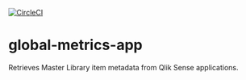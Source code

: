 [![CircleCI](https://circleci.com/gh/eapowertools/global-metrics-app.svg?style=shield&circle-token=762b46f7fb8f9d49a8b3891545a69682b3d7019e)](https://circleci.com/gh/eapowertools/global-metrics-app)  

# global-metrics-app
Retrieves Master Library item metadata from Qlik Sense applications.
